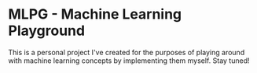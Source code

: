 # MLPG - Machine Learning Playground

This is a personal project I've created for the purposes of playing around with machine learning concepts by implementing them myself. Stay tuned!
